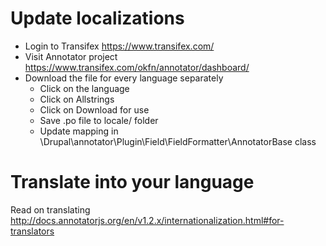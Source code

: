 # Update localizations

* Login to Transifex
  https://www.transifex.com/
* Visit Annotator project
  https://www.transifex.com/okfn/annotator/dashboard/
* Download the file for every language separately
  - Click on the language
  - Click on Allstrings
  - Click on Download for use
  - Save .po file to locale/ folder
  - Update mapping in \Drupal\annotator\Plugin\Field\FieldFormatter\AnnotatorBase class
  
# Translate into your language

  Read on translating http://docs.annotatorjs.org/en/v1.2.x/internationalization.html#for-translators
